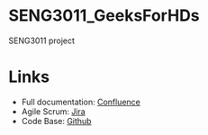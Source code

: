 # SENG3011_GeeksForHDs
SENG3011 project 


# Links
* Full documentation: [Confluence](https://unswseng.atlassian.net/wiki/spaces/SE3Y22G14/overview)
* Agile Scrum: [Jira](https://unswseng.atlassian.net/jira/your-work)
* Code Base: [Github](https://github.com/samztz/SENG3011_GeeksForHDs)
